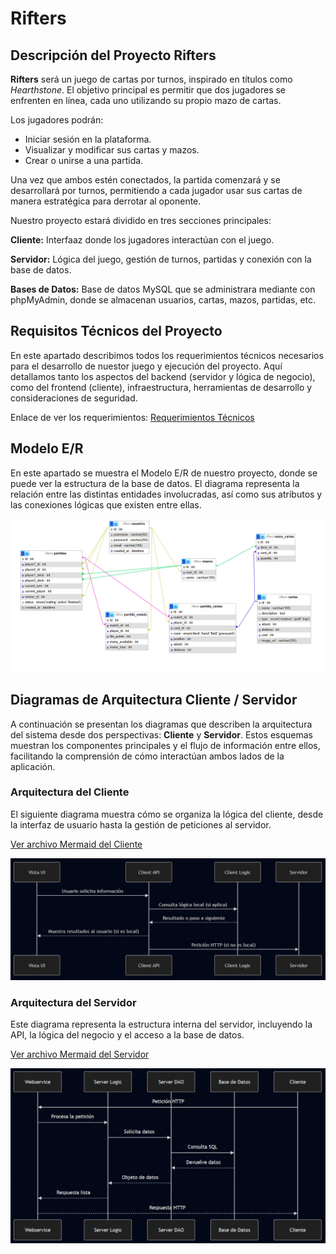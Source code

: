 # Rifters

## Descripción del Proyecto Rifters

**Rifters** será un juego de cartas por turnos, inspirado en títulos como *Hearthstone*. El objetivo principal es permitir que dos jugadores se enfrenten en línea, cada uno utilizando su propio mazo de cartas.

Los jugadores podrán:
- Iniciar sesión en la plataforma.
- Visualizar y modificar sus cartas y mazos.
- Crear o unirse a una partida.

Una vez que ambos estén conectados, la partida comenzará y se desarrollará por turnos, permitiendo a cada jugador usar sus cartas de manera estratégica para derrotar al oponente.

Nuestro proyecto estará dividido en tres secciones principales:

**Cliente:** Interfaaz donde los jugadores interactúan con el juego.

**Servidor:** Lógica del juego, gestión de turnos, partidas y conexión con la base de datos.

**Bases de Datos:** Base de datos MySQL que se administrara mediante con phpMyAdmin, donde se almacenan usuarios, cartas, mazos, partidas, etc.

## Requisitos Técnicos del Proyecto

En este apartado describimos todos los requerimientos técnicos necesarios para el desarrollo de nuestor juego y ejecución del proyecto. Aquí detallamos tanto los aspectos del backend (servidor y lógica de negocio), como del frontend (cliente), infraestructura, herramientas de desarrollo y consideraciones de seguridad.

Enlace de ver los requerimientos:
[Requerimientos Técnicos](https://github.com/Dariella06/Rifters/blob/main/Requerimientos_tecnicos.md)

## Modelo E/R

En este apartado se muestra el Modelo E/R de nuestro proyecto, donde se puede ver la estructura de la base de datos. El diagrama representa la relación entre las distintas entidades involucradas, así como sus atributos y las conexiones lógicas que existen entre ellas. 

![Modelo E/R](imagenes/image.png)

## Diagramas de Arquitectura Cliente / Servidor

A continuación se presentan los diagramas que describen la arquitectura del sistema desde dos perspectivas: **Cliente** y **Servidor**. Estos esquemas muestran los componentes principales y el flujo de información entre ellos, facilitando la comprensión de cómo interactúan ambos lados de la aplicación.

### Arquitectura del Cliente

El siguiente diagrama muestra cómo se organiza la lógica del cliente, desde la interfaz de usuario hasta la gestión de peticiones al servidor.

[Ver archivo Mermaid del Cliente](Diagramas/Cliente.mermaid)

![Diagrama Cliente](imagenes/cliente.jpg)


### Arquitectura del Servidor

Este diagrama representa la estructura interna del servidor, incluyendo la API, la lógica del negocio y el acceso a la base de datos.

[Ver archivo Mermaid del Servidor](Diagramas/Servidor.mermaid)

![Diagrama Servidor](imagenes/server.jpg)
